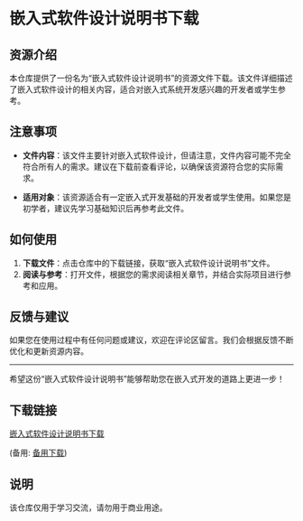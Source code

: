 # 嵌入式软件设计说明书下载

## 资源介绍

本仓库提供了一份名为“嵌入式软件设计说明书”的资源文件下载。该文件详细描述了嵌入式软件设计的相关内容，适合对嵌入式系统开发感兴趣的开发者或学生参考。

## 注意事项

- **文件内容**：该文件主要针对嵌入式软件设计，但请注意，文件内容可能不完全符合所有人的需求。建议在下载前查看评论，以确保该资源符合您的实际需求。
  
- **适用对象**：该资源适合有一定嵌入式开发基础的开发者或学生使用。如果您是初学者，建议先学习基础知识后再参考此文件。

## 如何使用

1. **下载文件**：点击仓库中的下载链接，获取“嵌入式软件设计说明书”文件。
2. **阅读与参考**：打开文件，根据您的需求阅读相关章节，并结合实际项目进行参考和应用。

## 反馈与建议

如果您在使用过程中有任何问题或建议，欢迎在评论区留言。我们会根据反馈不断优化和更新资源内容。

---

希望这份“嵌入式软件设计说明书”能够帮助您在嵌入式开发的道路上更进一步！

## 下载链接
[嵌入式软件设计说明书下载](https://pan.quark.cn/s/0da670a9ca54) 

(备用: [备用下载](https://pan.baidu.com/s/1CM6L54sK_VcAuhmDZ9QdYg?pwd=1234))

## 说明

该仓库仅用于学习交流，请勿用于商业用途。
